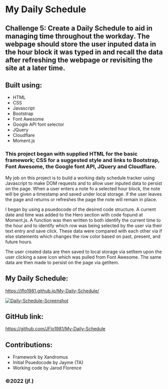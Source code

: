 # **My Daily Schedule**

## **Challenge 5:**  Create a Daily Schedule to aid in managing time throughout the workday.  The webpage should store the user inputed data in the hour block it was typed in and recall the data after refreshing the webpage or revisiting the site at a later time.

## Built using: 
* HTML
* CSS
* Javascript
* Bootstrap
* Font Awesome
* Google API font selector
* JQuery
* Cloudflare
* Moment.js

### This project began with supplied HTML for the basic framework; CSS for a suggested style and links to Bootstrap, Font Awesome, the Google font API, JQuery and Cloudflare.  

My job on this project is to build a working daily schedule tracker using Javascript to make DOM requests and to allow user inputed data to persist on the page.  When a user enters a note fo a selected hour block, the note will be given a timestamp and saved under local storage.  if the user leaves the page and returns or refreshes the page the note will remain in place.

I began by using a psuedocode of the desired code structure.  A current date and time was added to the Hero section with code fopund at Moment.js.  A function was then written to both identify the current time to the hour and to identify which row was being selected by the user via their text entry and save click.  These data were compared with each other via if else statements which changes the row color based on past, present, and future hours.  

The user created data are then saved to local storage via setItem upon the user clicking a save icon which was pulled from Font Awesome.  The same data are then made to persist on the page via getItem.

## **My Daily Schedule:**
https://jflo1981.github.io/My-Daily-Schedule/

[![Daily-Schedule-Screenshot](https://user-images.githubusercontent.com/88595179/151877392-0d0515e6-c745-4e1b-afd2-25437c151c41.png)](https://jflo1981.github.io/My-Daily-Schedule/)

## **GitHub link:**
https://github.com/JFlo1981/My-Daily-Schedule

## **Contributions:**
* Framework by Xandromus
* Initial Psuedocode by Jayme (TA)
* Working code by Jarod Florence

### ©️2022 (jf.)
